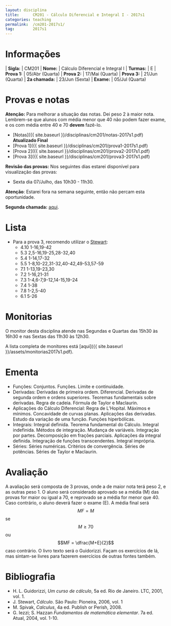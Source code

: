 ```yaml
---
layout: disciplina
title:      CM201 - Cálculo Diferencial e Integral I - 2017s1
categories: teaching
permalink:  /cm201-2017s1/
tag:        2017s1
---
```


# Informações

  | **Sigla:**      | CM201
  | **Nome:**       | Cálculo Diferencial e Integral I
  | **Turmas:**     | E
  | **Prova 1:**    | 05/Abr (Quarta)
  | **Prova 2:**    | 17/Mai (Quarta)
  | **Prova 3:**    | 21/Jun (Quarta)
  | **2a chamada:** | 23/Jun (Sexta)
  | **Exame:**      | 05/Jul (Quarta)

# Provas e notas

**Atenção:** Para melhorar a situação das notas. Dei peso 2 à maior nota.
Lembrem-se que alunos com média menor que 40 não podem fazer exame, e os com
média entre 40 e 70 **devem** fazê-lo.

- [Notas]({{ site.baseurl }}/disciplinas/cm201/notas-2017s1.pdf) **Atualizado Final**
- [Prova 1]({{ site.baseurl }}/disciplinas/cm201/prova1-2017s1.pdf)
- [Prova 2]({{ site.baseurl }}/disciplinas/cm201/prova2-2017s1.pdf)
- [Prova 3]({{ site.baseurl }}/disciplinas/cm201/prova3-2017s1.pdf)

**Revisão das provas:** Nos seguintes dias estarei disponível para visualização
das provas:

- Sexta dia 07/Julho, das 10h30 - 11h30.

**Atenção**: Estarei fora na semana seguinte, então não percam esta oportunidade.

**Segunda chamada:** [aqui](http://www.mat.ufpr.br/departamento/documentos.html).

# Lista

- Para a prova 3, recomendo utilizar o [Stewart](http://mayraclara.mat.br/mat_dif/calculo1/james_stewart1.pdf):
  - 4.10 1-16,19-42
  - 5.3 2,5-16,19-25,28-32,40
  - 5.4 1-14,17-32
  - 5.5 1-8,10-22,31-32,40-42,49-53,57-59
  - 7.1 1-13,19-23,30
  - 7.2 1-16,21-31
  - 7.3 1-4,6-7,9-12,14-15,19-24
  - 7.4 1-38
  - 7.8 1-2,5-40
  - 6.1 5-26

# Monitorias

O monitor desta disciplina atende nas Segundas e Quartas das 15h30 às 16h30 e
nas Sextas das 11h30 às 12h30.

A lista completa de monitores está
[aqui]({{ site.baseurl }}/assets/monitorias2017s1.pdf).

# Ementa

  - Funções: Conjuntos. Funções.  Limite e continuidade.
  - Derivadas: Derivadas de primeira ordem.  Diferencial.  Derivadas de segunda
    ordem e ordens superiores.  Teoremas fundamentais sobre derivadas.  Regra de
    cadeia.  Fórmula de Taylor e Maclaurin.
  - Aplicações do Cálculo Diferencial: Regra de L’Hopital.  Máximos e mínimos.
    Concavidade de curvas planas.  Aplicações das derivadas.  Estudo da variação
    de uma função.  Funções hiperbólicas.
  - Integrais: Integral definida.  Teorema fundamental do Cálculo.  Integral
    indefinida.  Métodos de integração.  Mudança de variáveis.  Integração por
    partes.  Decomposição em frações parciais.  Aplicações da integral definida.
    Integração de funções transcendentes.  Integral imprópria.
  - Séries: Séries numéricas.  Critérios de convergência.  Séries de potências.
    Séries de Taylor e Maclaurin.

# Avaliação

A avaliação será composta de 3 provas, onde a de maior nota terá peso 2, e as outras peso 1.
O aluno será considerado aprovado se a média (M) das provas for maior ou igual a 70, e reprovado
se a média for menor que 40.
Caso contrário, o aluno deverá fazer o exame (E). A média final será $$MF = M$$ se $$M \geq 70$$ ou
$$MF = \dfrac{M+E}{2}$$ caso contrário.
O livro texto será o Guidorizzi. Façam os exercícios de lá, mas sintam-se livres
para fazerem exercícios de outras fontes também.

# Bibliografia 
  - H. L. Guidorizzi, _Um curso de cálculo_, 5a ed. Rio de Janeiro. LTC, 2001, vol. 1.
  - J. Stewart, _Cálculo_. São Paulo: Pioneira, 2006, vol. 1
  - M. Spivak, _Calculus_, 4a ed. Publish or Perish, 2008.
  - G. Iezzi; S. Hazzan _Fundamentos de matemática elementar_. 7a ed. Atual, 2004, vol. 1-10.
